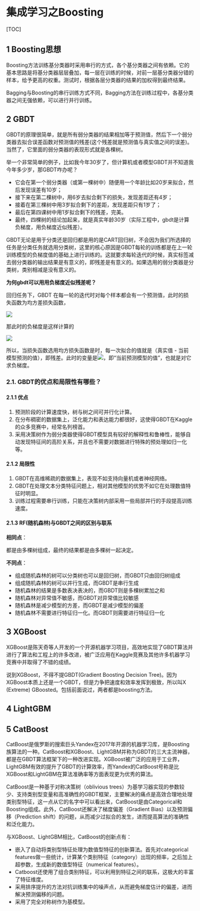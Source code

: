 # 集成学习之Boosting

[TOC]



## 1 Boosting思想

Boosting方法训练基分类器时采用串行的方式，各个基分类器之间有依赖。它的基本思路是将基分类器层层叠加，每一层在训练的时候，对前一层基分类器分错的样本，给予更高的权重。测试时，根据各层分类器的结果的加权得到最终结果。 

Bagging与Boosting的串行训练方式不同，Bagging方法在训练过程中，各基分类器之间无强依赖，可以进行并行训练。



## 2 GBDT

GBDT的原理很简单，就是所有弱分类器的结果相加等于预测值，然后下一个弱分类器去拟合误差函数对预测值的残差(这个残差就是预测值与真实值之间的误差)。当然了，它里面的弱分类器的表现形式就是各棵树。

举一个非常简单的例子，比如我今年30岁了，但计算机或者模型GBDT并不知道我今年多少岁，那GBDT咋办呢？

- 它会在第一个弱分类器（或第一棵树中）随便用一个年龄比如20岁来拟合，然后发现误差有10岁；
- 接下来在第二棵树中，用6岁去拟合剩下的损失，发现差距还有4岁；
- 接着在第三棵树中用3岁拟合剩下的差距，发现差距只有1岁了；
- 最后在第四课树中用1岁拟合剩下的残差，完美。
- 最终，四棵树的结论加起来，就是真实年龄30岁（实际工程中，gbdt是计算负梯度，用负梯度近似残差）。



GBDT无论是用于分类还是回归都是用的是CART回归树，不会因为我们所选择的任务是分类任务就选用分类树，这里的核心原因是GBDT每轮的训练都是在上一轮训练模型的负梯度值的基础上进行训练的。这就要求每轮迭代的时候，真实标签减去弱分类器的输出结果是有意义的，即残差是有意义的。如果选用的弱分类器是分类树，类别相减是没有意义的。



**为何gbdt可以用用负梯度近似残差呢？**

回归任务下，GBDT 在每一轮的迭代时对每个样本都会有一个预测值，此时的损失函数为均方差损失函数，

![](https://julyedu-img.oss-cn-beijing.aliyuncs.com/quesbase64155214962034944638.gif)

那此时的负梯度是这样计算的

![](https://julyedu-img.oss-cn-beijing.aliyuncs.com/quesbase64155214962416670973.gif)

所以，当损失函数选用均方损失函数是时，每一次拟合的值就是（真实值 - 当前模型预测的值），即残差。此时的变量是![](https://julyedu-img.oss-cn-beijing.aliyuncs.com/quesbase64155214963633267938.gif)，即“当前预测模型的值”，也就是对它求负梯度。



### 2.1. **GBDT**的优点和局限性有哪些？ 

#### 2.1.1 优点

1. 预测阶段的计算速度快，树与树之间可并行化计算。
2. 在分布稠密的数据集上，泛化能力和表达能力都很好，这使得GBDT在Kaggle的众多竞赛中，经常名列榜首。 
3. 采用决策树作为弱分类器使得GBDT模型具有较好的解释性和鲁棒性，能够自动发现特征间的高阶关系，并且也不需要对数据进行特殊的预处理如归一化等。

#### 2.1.2 局限性

1. GBDT在高维稀疏的数据集上，表现不如支持向量机或者神经网络。
2. GBDT在处理文本分类特征问题上，相对其他模型的优势不如它在处理数值特征时明显。 
3. 训练过程需要串行训练，只能在决策树内部采用一些局部并行的手段提高训练速度。 

#### 2.1.3 RF(随机森林)与GBDT之间的区别与联系

**相同点**：

都是由多棵树组成，最终的结果都是由多棵树一起决定。

**不同点**：

- 组成随机森林的树可以分类树也可以是回归树，而GBDT只由回归树组成
- 组成随机森林的树可以并行生成，而GBDT是串行生成
- 随机森林的结果是多数表决表决的，而GBDT则是多棵树累加之和
- 随机森林对异常值不敏感，而GBDT对异常值比较敏感
- 随机森林是减少模型的方差，而GBDT是减少模型的偏差
- 随机森林不需要进行特征归一化。而GBDT则需要进行特征归一化



## 3 XGBoost

XGBoost是陈天奇等人开发的一个开源机器学习项目，高效地实现了GBDT算法并进行了算法和工程上的许多改进，被广泛应用在Kaggle竞赛及其他许多机器学习竞赛中并取得了不错的成绩。

说到XGBoost，不得不提GBDT(Gradient Boosting Decision Tree)。因为XGBoost本质上还是一个GBDT，但是力争把速度和效率发挥到极致，所以叫X (Extreme) GBoosted。包括前面说过，两者都是boosting方法。



## 4 LightGBM



## 5 CatBoost

CatBoost是俄罗斯的搜索巨头Yandex在2017年开源的机器学习库，是Boosting族算法的一种。CatBoost和XGBoost、LightGBM并称为GBDT的三大主流神器，都是在GBDT算法框架下的一种改进实现。XGBoost被广泛的应用于工业界，LightGBM有效的提升了GBDT的计算效率，而Yandex的CatBoost号称是比XGBoost和LightGBM在算法准确率等方面表现更为优秀的算法。

CatBoost是一种基于对称决策树（oblivious trees）为基学习器实现的参数较少、支持类别型变量和高准确性的GBDT框架，主要解决的痛点是高效合理地处理类别型特征，这一点从它的名字中可以看出来，CatBoost是由Categorical和Boosting组成。此外，CatBoost还解决了梯度偏差（Gradient Bias）以及预测偏移（Prediction shift）的问题，从而减少过拟合的发生，进而提高算法的准确性和泛化能力。

与XGBoost、LightGBM相比，CatBoost的创新点有：

- 嵌入了自动将类别型特征处理为数值型特征的创新算法。首先对categorical features做一些统计，计算某个类别特征（category）出现的频率，之后加上超参数，生成新的数值型特征（numerical features）。
- Catboost还使用了组合类别特征，可以利用到特征之间的联系，这极大的丰富了特征维度。
- 采用排序提升的方法对抗训练集中的噪声点，从而避免梯度估计的偏差，进而解决预测偏移的问题。
- 采用了完全对称树作为基模型。